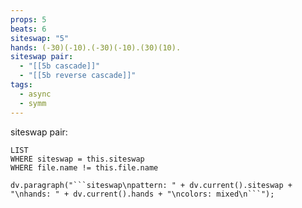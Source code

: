 ```yaml
---
props: 5
beats: 6
siteswap: "5"
hands: (-30)(-10).(-30)(-10).(30)(10).
siteswap pair:
  - "[[5b cascade]]"
  - "[[5b reverse cascade]]"
tags:
  - async
  - symm
---
```


siteswap pair:
```dataview
LIST
WHERE siteswap = this.siteswap
WHERE file.name != this.file.name
```
```dataviewjs
dv.paragraph("```siteswap\npattern: " + dv.current().siteswap + "\nhands: " + dv.current().hands + "\ncolors: mixed\n```");
```
